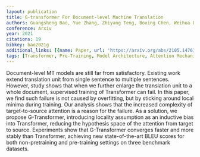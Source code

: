 ```yaml
---
layout: publication
title: G-transformer For Document-level Machine Translation
authors: Guangsheng Bao, Yue Zhang, Zhiyang Teng, Boxing Chen, Weihua Luo
conference: Arxiv
year: 2021
citations: 19
bibkey: bao2021g
additional_links: [{name: Paper, url: 'https://arxiv.org/abs/2105.14761'}]
tags: [Transformer, Pre-Training, Model Architecture, Attention Mechanism]
---
```

Document-level MT models are still far from satisfactory. Existing work
extend translation unit from single sentence to multiple sentences. However,
study shows that when we further enlarge the translation unit to a whole
document, supervised training of Transformer can fail. In this paper, we find
such failure is not caused by overfitting, but by sticking around local minima
during training. Our analysis shows that the increased complexity of
target-to-source attention is a reason for the failure. As a solution, we
propose G-Transformer, introducing locality assumption as an inductive bias
into Transformer, reducing the hypothesis space of the attention from target to
source. Experiments show that G-Transformer converges faster and more stably
than Transformer, achieving new state-of-the-art BLEU scores for both
non-pretraining and pre-training settings on three benchmark datasets.